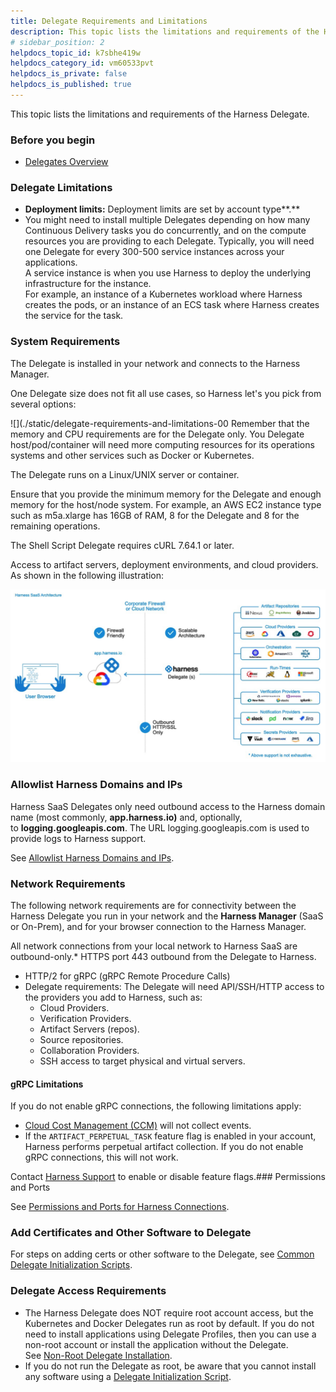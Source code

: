 ```yaml
---
title: Delegate Requirements and Limitations
description: This topic lists the limitations and requirements of the Harness Delegate. Before you begin. Delegates Overview. Delegate Limitations. Deployment limits --  Deployment limits are set by account type.. Y…
# sidebar_position: 2
helpdocs_topic_id: k7sbhe419w
helpdocs_category_id: vm60533pvt
helpdocs_is_private: false
helpdocs_is_published: true
---
```


This topic lists the limitations and requirements of the Harness Delegate.

### Before you begin

* [Delegates Overview](../delegates-overview.md)

### Delegate Limitations

* **Deployment limits:** Deployment limits are set by account type**.**
* You might need to install multiple Delegates depending on how many Continuous Delivery tasks you do concurrently, and on the compute resources you are providing to each Delegate. Typically, you will need one Delegate for every 300-500 service instances across your applications.  
A service instance is when you use Harness to deploy the underlying infrastructure for the instance.  
For example, an instance of a Kubernetes workload where Harness creates the pods, or an instance of an ECS task where Harness creates the service for the task.

### System Requirements

The Delegate is installed in your network and connects to the Harness Manager.

One Delegate size does not fit all use cases, so Harness let's you pick from several options:

![](./static/delegate-requirements-and-limitations-00
Remember that the memory and CPU requirements are for the Delegate only. You Delegate host/pod/container will need more computing resources for its operations systems and other services such as Docker or Kubernetes.

The Delegate runs on a Linux/UNIX server or container.

Ensure that you provide the minimum memory for the Delegate and enough memory for the host/node system. For example, an AWS EC2 instance type such as m5a.xlarge has 16GB of RAM, 8 for the Delegate and 8 for the remaining operations.

The ​Shell Script Delegate requires cURL 7.64.1 or later.

Access to artifact servers, deployment environments, and cloud providers. As shown in the following illustration:

![](./static/delegate-requirements-and-limitations-01.png)
### Allowlist Harness Domains and IPs

Harness SaaS Delegates only need outbound access to the Harness domain name (most commonly, **app.harness.io)** and, optionally, to **logging.googleapis.com**. The URL logging.googleapis.com is used to provide logs to Harness support.

See [Allowlist Harness Domains and IPs](../../20_References/whitelist-harness-domains-and-ips.md).

### Network Requirements

The following network requirements are for connectivity between the Harness Delegate you run in your network and the **Harness Manager** (SaaS or On-Prem), and for your browser connection to the Harness Manager.

All network connections from your local network to Harness SaaS are outbound-only.* HTTPS port 443 outbound from the Delegate to Harness.
* HTTP/2 for gRPC (gRPC Remote Procedure Calls)
* Delegate requirements: The Delegate will need API/SSH/HTTP access to the providers you add to Harness, such as:
	+ Cloud Providers.
	+ Verification Providers.
	+ Artifact Servers (repos).
	+ Source repositories.
	+ Collaboration Providers.
	+ SSH access to target physical and virtual servers.

#### gRPC Limitations

If you do not enable gRPC connections, the following limitations apply:

* [Cloud Cost Management (CCM)](/docs/category/cloud-cost-management) will not collect events.
* If the `ARTIFACT_PERPETUAL_TASK` feature flag is enabled in your account, Harness performs perpetual artifact collection. If you do not enable gRPC connections, this will not work.

Contact [Harness Support](mailto:support@harness.io) to enable or disable feature flags.### Permissions and Ports

See [Permissions and Ports for Harness Connections](../../20_References/permissions-and-ports-for-harness-connections.md).

### Add Certificates and Other Software to Delegate

For steps on adding certs or other software to the Delegate, see [Common Delegate Initialization Scripts](common-delegate-profile-scripts.md).

### Delegate Access Requirements

* The Harness Delegate does NOT require root account access, but the Kubernetes and Docker Delegates run as root by default. If you do not need to install applications using Delegate Profiles, then you can use a non-root account or install the application without the Delegate.  
See [Non-Root Delegate Installation](../delegate-guide/non-root-delegate-installation.md).
* If you do not run the Delegate as root, be aware that you cannot install any software using a [Delegate Initialization Script](common-delegate-profile-scripts.md).

